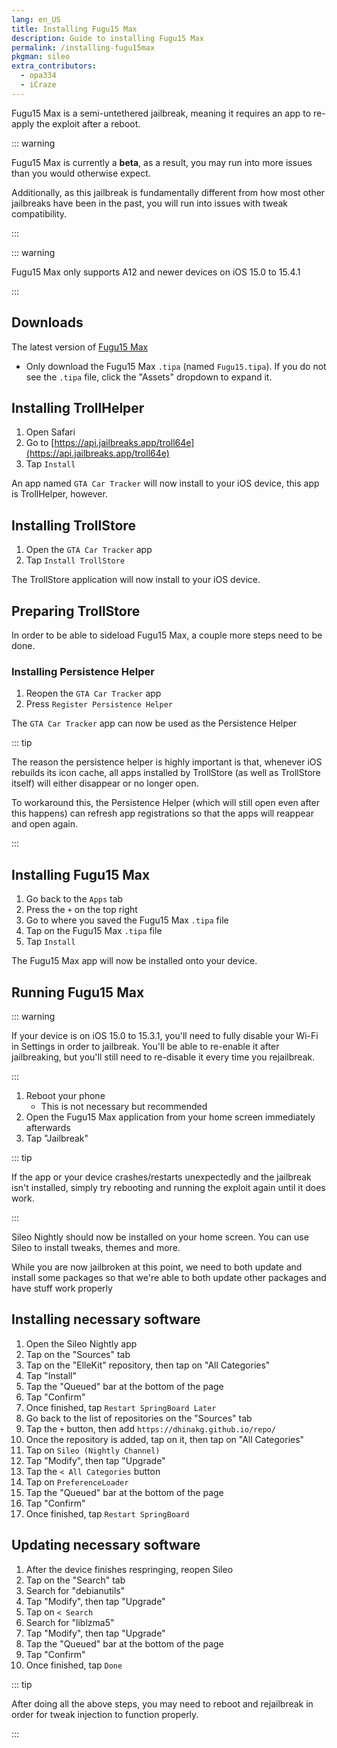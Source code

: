 ```yaml
---
lang: en_US
title: Installing Fugu15 Max
description: Guide to installing Fugu15 Max
permalink: /installing-fugu15max
pkgman: sileo
extra_contributors:
  - opa334
  - iCraze
---
```


Fugu15 Max is a <router-link to="/types-of-jailbreak/#semi-untethered-jailbreaks">semi-untethered jailbreak</router-link>, meaning it requires an app to re-apply the exploit after a reboot.

::: warning

Fugu15 Max is currently a **beta**, as a result, you may run into more issues than you would otherwise expect.

Additionally, as this jailbreak is fundamentally different from how most other jailbreaks have been in the past, you will run into issues with tweak compatibility.

:::

::: warning

Fugu15 Max only supports A12 and newer devices on iOS 15.0 to 15.4.1

:::

## Downloads

The latest version of [Fugu15 Max](https://github.com/opa334/Fugu15/releases)
  - Only download the Fugu15 Max `.tipa` (named `Fugu15.tipa`). If you do not see the `.tipa` file, click the "Assets" dropdown to expand it.

## Installing TrollHelper

1. Open Safari
1. Go to [https://api.jailbreaks.app/troll64e](https://api.jailbreaks.app/troll64e)
1. Tap `Install`

An app named `GTA Car Tracker` will now install to your iOS device, this app is TrollHelper, however.

## Installing TrollStore

1. Open the `GTA Car Tracker` app
1. Tap `Install TrollStore`

The TrollStore application will now install to your iOS device.

## Preparing TrollStore

In order to be able to sideload Fugu15 Max, a couple more steps need to be done.

### Installing Persistence Helper

1. Reopen the `GTA Car Tracker` app
1. Press `Register Persistence Helper`

The `GTA Car Tracker` app can now be used as the Persistence Helper

::: tip

The reason the persistence helper is highly important is that, whenever iOS rebuilds its icon cache, all apps installed by TrollStore (as well as TrollStore itself) will either disappear or no longer open.

To workaround this, the Persistence Helper (which will still open even after this happens) can refresh app registrations so that the apps will reappear and open again.

:::

## Installing Fugu15 Max

1. Go back to the `Apps` tab
1. Press the `+` on the top right
1. Go to where you saved the Fugu15 Max `.tipa` file
1. Tap on the Fugu15 Max `.tipa` file
1. Tap `Install`

The Fugu15 Max app will now be installed onto your device.

## Running Fugu15 Max

::: warning

If your device is on iOS 15.0 to 15.3.1, you'll need to fully disable your Wi-Fi in Settings in order to jailbreak. You'll be able to re-enable it after jailbreaking, but you'll still need to re-disable it every time you rejailbreak.

:::

1. Reboot your phone
    - This is not necessary but recommended
1. Open the Fugu15 Max application from your home screen immediately afterwards
1. Tap "Jailbreak"

::: tip

If the app or your device crashes/restarts unexpectedly and the jailbreak isn't installed, simply try rebooting and running the exploit again until it does work.

:::

Sileo Nightly should now be installed on your home screen. You can use Sileo to install <router-link to="/faq/#what-are-tweaks">tweaks</router-link>, themes and more.

While you are now jailbroken at this point, we need to both update and install some packages so that we're able to both update other packages and have stuff work properly

## Installing necessary software

1. Open the Sileo Nightly app
1. Tap on the "Sources" tab
1. Tap on the "ElleKit" repository, then tap on "All Categories"
1. Tap "Install"
1. Tap the "Queued" bar at the bottom of the page
1. Tap "Confirm"
1. Once finished, tap `Restart SpringBoard Later`
1. Go back to the list of repositories on the "Sources" tab
1. Tap the `+` button, then add `https://dhinakg.github.io/repo/`
1. Once the repository is added, tap on it, then tap on "All Categories"
1. Tap on `Sileo (Nightly Channel)`
1. Tap "Modify", then tap "Upgrade"
1. Tap the `< All Categories` button
1. Tap on `PreferenceLoader`
1. Tap the "Queued" bar at the bottom of the page
1. Tap "Confirm"
1. Once finished, tap `Restart SpringBoard`

## Updating necessary software

1. After the device finishes respringing, reopen Sileo
1. Tap on the "Search" tab
1. Search for "debianutils"
1. Tap "Modify", then tap "Upgrade"
1. Tap on `< Search`
1. Search for "liblzma5"
1. Tap "Modify", then tap "Upgrade"
1. Tap the "Queued" bar at the bottom of the page
1. Tap "Confirm"
1. Once finished, tap `Done`

::: tip

After doing all the above steps, you may need to reboot and rejailbreak in order for tweak injection to function properly.

:::
